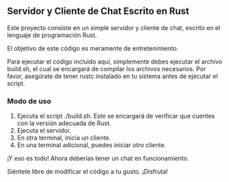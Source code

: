 ## Servidor y Cliente de Chat Escrito en Rust

Este proyecto consiste en un simple servidor y cliente de chat, escrito en el lenguaje de programación Rust.

El objetivo de este código es meramente de entretenimiento.

Para ejecutar el código incluido aquí, simplemente debes ejecutar el archivo build.sh, el cual se encargará de compilar los archivos necesarios. Por favor, asegúrate de tener rustc instalado en tu sistema antes de ejecutar el script.
### Modo de uso

   1. Ejecuta el script ./build.sh. Este se encargará de verificar que cuentes con la versión adecuada de Rust.
   2. Ejecuta el servidor.
   3. En otra terminal, inicia un cliente.
   4. En una terminal adicional, puedes iniciar otro cliente.

¡Y eso es todo! Ahora deberías tener un chat en funcionamiento.

Siéntete libre de modificar el código a tu gusto. ¡Disfruta!
